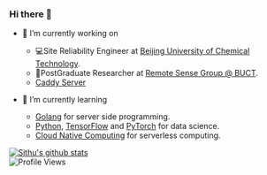 ### Hi there 👋

- 🔭 I’m currently working on  
    - :computer:Site Reliability Engineer at [Beijing University of Chemical Technology](https://www.buct.edu.cn).
    - :microscope:PostGraduate Researcher at [Remote Sense Group @ BUCT](https://cmp.buct.edu.cn/2020/0713/c3922a129276/page.htm).
    - [Caddy Server](https://github.com/caddyserver/caddy)

- 🌱 I’m currently learning 
    - [Golang](https://golang.org/) for server side programming.
    - [Python](https://www.python.org/), [TensorFlow](https://www.tensorflow.org/) and [PyTorch](https://pytorch.org/) for data science.
    - [Cloud Native Computing](https://www.cncf.io/) for serverless computing.  

[![Sithu's github stats](https://github-readme-stats.vercel.app/api?username=w0n9&show_icons=true&theme=buefy&hide=prs,issues)](https://github.com/w0n9)  
![Profile Views](https://visitor-badge.laobi.icu/badge?page_id=w0n9.w0n9)

<!--
**W0n9/W0n9** is a ✨ _special_ ✨ repository because its `README.md` (this file) appears on your GitHub profile.

Here are some ideas to get you started:

- 🔭 I’m currently working on ...
- 🌱 I’m currently learning ...
- 👯 I’m looking to collaborate on ...
- 🤔 I’m looking for help with ...
- 💬 Ask me about ...
- 📫 How to reach me: ...
- 😄 Pronouns: ...
- ⚡ Fun fact: ...
-->
